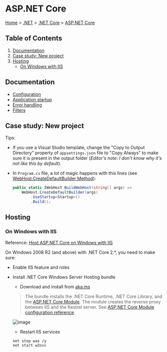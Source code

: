 # ASP.NET Core

[Home](../../readme.md) > [.NET](../dotnet.md) > [.NET Core](./dotnetcore.md) > [ASP.NET Core](./aspnetcore.md)

## Table of Contents

1. [Documentation](#documentation)
2. [Case study: New project](#case-study-new-project)
3. [Hosting](#hosting)
    * [On Windows with IIS](#on-windows-with-iis)

## Documentation

* [Configuration](https://docs.microsoft.com/en-us/aspnet/core/fundamentals/configuration/)
* [Application startup](https://docs.microsoft.com/en-us/aspnet/core/fundamentals/startup)
* [Error handling](https://docs.microsoft.com/en-us/aspnet/core/fundamentals/error-handling)
* [Filters](https://docs.microsoft.com/en-us/aspnet/core/mvc/controllers/filters)

## Case study: New project

Tips:

* If you use a Visual Studio template, change the "Copy to Output Directory" property of `appsettings.json` file to "Copy Always" to make sure it is present in the output folder (_Editor's note: I don't know why it's not like this by default_).
* In `Program.cs` file, a lot of magic happens with this lines (see [WebHost.CreateDefaultBuilder Method](https://docs.microsoft.com/en-us/dotnet/api/microsoft.aspnetcore.webhost.createdefaultbuilder?view=aspnetcore-2.0)):

  ```csharp
  public static IWebHost BuildWebHost(string[] args) =>
      WebHost.CreateDefaultBuilder(args)
          .UseStartup<Startup>()
          .Build();
  ```

## Hosting

### On Windows with IIS

Reference: [Host ASP.NET Core on Windows with IIS](https://docs.microsoft.com/en-us/aspnet/core/host-and-deploy/iis/index?tabs=aspnetcore2x)

On Windows 2008 R2 (and above) with .NET Core 2.*, you need to make sure:

* Enable IIS feature and roles
* Install .NET Core Windows Server Hosting bundle
  * Download and install from [aka.ms](https://aka.ms/dotnetcore-2-windowshosting)

  > The bundle installs the .NET Core Runtime, .NET Core Library, and the [ASP.NET Core Module](https://docs.microsoft.com/en-us/aspnet/core/fundamentals/servers/aspnet-core-module?tabs=aspnetcore2x). The module creates the reverse proxy between IIS and the Kestrel server. See [ASP.NET Core Module configuration reference](https://docs.microsoft.com/en-us/aspnet/core/host-and-deploy/aspnet-core-module).

  ![image](https://docs.microsoft.com/en-us/aspnet/core/fundamentals/servers/aspnet-core-module/_static/ancm.png)

  * Restart IIS services

  ```bash
  net stop was /y
  net start w3svc
  ```
